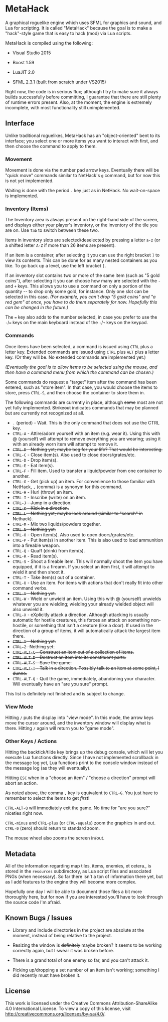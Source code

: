 MetaHack
========

A graphical roguelike engine which uses SFML for graphics and sound, and Lua for scripting. It is called "MetaHack" because the goal is to make a "hack"-style game that is easy to hack (mod) via Lua scripts.

MetaHack is compiled using the following:

* Visual Studio 2015

* Boost 1.59

* LuaJIT 2.0

* SFML 2.3.1 (built from scratch under VS2015)

Right now, the code is in serious flux; although I try to make sure it always builds successfully before committing, I guarantee that there are still plenty of runtime errors present. Also, at the moment, the engine is extremely incomplete, with most functionality still unimplemented.


Interface
---------

Unlike traditional roguelikes, MetaHack has an "object-oriented" bent to its interface; you select one or more items you want to interact with first, and then choose the command to apply to them.


### Movement

Movement is done via the number pad arrow keys. Eventually there will be "quick move" commands similar to NetHack's `g` command, but for now this is not yet implemented.

Waiting is done with the period `.` key just as in NetHack. No wait-on-space is implemented.


### Inventory (Items)

The Inventory area is always present on the right-hand side of the screen, and displays either your player's inventory, or the inventory of the tile you are on. Use `Tab` to switch between these two.

Items in inventory slots are selected/deselected by pressing a letter `a-z` (or a shifted letter `A-Z` if more than 26 items are present).

If an item is a container, after selecting it you can use the right bracket `]` to view its contents. This can be done for as many nested containers as you like. To go back up a level, use the left bracket `[`.

If an inventory slot contains two or more of the same item (such as "5 gold coins"), after selecting it you can choose how many are selected with the `-` and `+` keys. This allows you to use a command on only a portion of the quantity -- to drop only some gold, for instance. Only one slot can be selected in this case. *(For example, you can't drop "5 gold coins" and "a red gem" at once, you have to do them separately for now. Hopefully this can be changed in the future.)*

The `=` key also adds to the number selected, in case you prefer to use the `-`/`=` keys on the main keyboard instead of the `-`/`+` keys on the keypad.


### Commands

Once items have been selected, a command is issued using `CTRL` plus a letter key. Extended commands are issued using `CTRL` plus `ALT` plus a letter key. (Or they will be. No extended commands are implemented yet.)

*(Eventually the goal is to allow items to be selected using the mouse, and then have a command menu from which the command can be chosen.)*

Some commands do request a "target" item after the command has been entered, such as "store item". In that case, you would choose the items to store, press `CTRL-S`, and then choose the container to store them in.

The following commands are currently in place, although ~~some~~ most are not yet fully implemented. ~~Strikeout~~ indicates commands that may be planned but are currently not recognized at all.

* `.` (period) - Wait. This is the only command that does not use the CTRL key.
* `CTRL-A` - Attire/adorn yourself with an item (e.g. wear it). Using this with @ (yourself) will attempt to remove everything you are wearing; using it with an already worn item will attempt to remove it. 
* ~~`CTRL-B` - Nothing yet; maybe beg for your life? That would be interesting.~~
* `CTRL-C` - Close item(s). Also used to close doors/grates/etc.
* `CTRL-D` - Drop item(s).
* `CTRL-E` - Eat item(s).
* `CTRL-F` - Fill item. Used to transfer a liquid/powder from one container to another.
* `CTRL-G` - Get (pick up) an item. For convenience to those familiar with NetHack, `,` (comma) is a synonym for this command.
* `CTRL-H` - Hurl (throw) an item.
* `CTRL-I` - Inscribe (write) on an item.
* ~~`CTRL-J` - Jump in a direction.~~
* ~~`CTRL-K` - Kick in a direction.~~
* ~~`CTRL-L` - Nothing yet; maybe look around (similar to "search" in Nethack).~~
* `CTRL-M` - Mix two liquids/powders together.
* ~~`CTRL-N` - Nothing yet.~~
* `CTRL-O` - Open item(s). Also used to open doors/grates/etc.
* `CTRL-P` - Put item(s) in another item. This is also used to load ammunition into a fireable weapon.
* `CTRL-Q` - Quaff (drink) from item(s).
* `CTRL-R` - Read item(s).
* `CTRL-S` - Shoot a fireable item. This will normally shoot the item you have equipped, if it is a firearm. If you select an item first, it will attempt to wield it and then shoot it.
* `CTRL-T` - Take item(s) out of a container.
* `CTRL-U` - Use an item. For items with actions that don't really fit into other command verbs.
* ~~`CTRL-V` - Nothing yet.~~
* `CTRL-W` - Wield or unwield an item. Using this with @ (yourself) unwields whatever you are wielding; wielding your already wielded object will also unwield it.
* `CTRL-X` - eXplicitly attack a direction. Although attacking is usually automatic for hostile creatures, this forces an attack on something non-hostile, or something that isn't a creature (like a door). If used in the direction of a group of items, it will automatically attack the largest item there.
* ~~`CTRL-Y` - Nothing yet.~~ 
* ~~`CTRL-Z`- Nothing yet.~~ 
* ~~`CTRL-ALT-C` - Construct an item out of a collection of items.~~
* ~~`CTRL-ALT-D` - Destruct an item into its constituent parts.~~
* ~~`CTRL-ALT-S` - Save the game.~~
* ~~`CTRL-ALT-T` - Talk in a direction. Possibly talk to an item at some point, I dunno.~~
* `CTRL-ALT-Q` - Quit the game, immediately, abandoning your character. Will eventually have an "are you sure" prompt.

This list is definitely not finished and is subject to change.

### View Mode

Hitting `/` puts the display into "view mode". In this mode, the arrow keys move the cursor around, and the inventory window will display what is there. Hitting `/` again will return you to "game mode".


### Other Keys / Actions

Hitting the backtick/tilde key brings up the debug console, which will let you execute Lua functions directly. Since I have not implemented scrollback in the message log yet, Lua functions print to the console window instead of the message log (as they will eventually).

Hitting `ESC` when in a "choose an item" / "choose a direction" prompt will abort an action.

As noted above, the comma `,` key is equivalent to `CTRL-G`. You just have to remember to select the items to get *first*!

`CTRL-ALT-Q` will immediately exit the game. No time for "are you sure?" niceties right now.

`CTRL-minus` and `CTRL-plus` (or `CTRL-equals`) zoom the graphics in and out. `CTRL-0` (zero) should return to standard zoom.

The mouse wheel also zooms the screen in/out.


Metadata
--------
All of the information regarding map tiles, items, enemies, et cetera., is stored in the `resources` subdirectory, as Lua script files and associated PNGs (when necessary). So far there isn't a ton of information there yet, but as I add features to the engine they will become more complex.

Hopefully one day I will be able to document those files a bit more thoroughly here, but for now if you are interested you'll have to look through the source code I'm afraid.


Known Bugs / Issues
-------------------

* Library and include directories in the project are absolute at the moment, instead of being relative to the project.

* Resizing the window is ~~definitely~~ maybe broken? It seems to be working correctly again, but I swear it was broken before.

* There is a grand total of one enemy so far, and you can't attack it.

* Picking up/dropping a set number of an item isn't working; something I did recently must have broken it.

License
-------

This work is licensed under the Creative Commons Attribution-ShareAlike 4.0 International License. To view a copy of this license, visit http://creativecommons.org/licenses/by-sa/4.0/.
